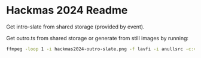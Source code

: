 # Hackmas 2024 Readme

Get intro-slate from shared storage (provided by event).

Get outro.ts from shared storage or generate from still images by running:
```sh
ffmpeg -loop 1 -i hackmas2024-outro-slate.png -f lavfi -i anullsrc -c:v mpeg2video -t 10 -aspect 16:9 -c:a mp2 -b:v 15000k -map 0:v -map 1:a outro.ts
```
